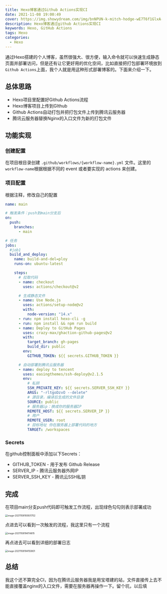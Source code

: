 ```yaml
---
title: Hexo博客通过Github Actions实现CI
date: 2021-11-08 19:00:49
cover: https://img.showydream.com/img/bnNPUN-k-mitch-hodge-wE7T6f1GlxA-unsplash.jpg
description: Hexo博客通过github Actions实现CI
keywords: Hexo, GitHub Actions
tags: Hexo
categories:
  - Hexo
---
```


通过Hexo搭建的个人博客，虽然很强大、很方便，输入命令就可以快速生成静态页面并部署访问，但是还有让它更好用的优化空间，比如直接把打包部署环境放到`Github Actions`上面，我个人就是用这种形式部署博客的。下面来介绍一下。

## 总体思路

- Hexo项目里配置好Github Actions流程
- Hexo博客项目上传到GIthub
- Github Actions自动打包并把打包文件上传到腾讯云服务器
- 腾讯云服务器替换Nginx的入口文件为新的打包文件

## 功能实现

### 创建配置

在项目根目录创建 `.github/workflows/{workflow-name}.yml` 文件。这里的`workflow-name`根据根据不同的 event 或者要实现的 actions 来创建。

### 项目配置

根据注释，修改自己的配置

```yaml
name: main

# 触发条件：push到main分支后
on:
  push:
    branches:
      - main

# 任务
jobs:
  #job1
  build_and_deploy:
    name: build-and-del=ploy
    runs-on: ubuntu-latest

    steps:
      # 拉取代码
      - name: checkout
        uses: actions/checkout@v2

      # 生成静态文件
      - name: Use Node.js
        uses: actions/setup-node@v2
        with:
          node-version: "14.x"
      - run: npm install hexo-cli -g
      - run: npm install && npm run build
      - name: Deploy to GitHub Pages
        uses: crazy-max/ghaction-github-pages@v2
        with:
          target_branch: gh-pages
          build_dir: public
        env:
          GITHUB_TOKEN: ${{ secrets.GITHUB_TOKEN }}

      # 自动部署到腾讯云服务器
      - name: deploy to tencent
        uses: easingthemes/ssh-deploy@v2.1.5
        env:
          # 私钥
          SSH_PRIVATE_KEY: ${{ secrets.SERVER_SSH_KEY }}
          ARGS: "-rltgoDzvO --delete"
          # 源目录，编译后生成的文件目录
          SOURCE: public
          # 服务器ip：换成你的服务器IP
          REMOTE_HOST: ${{ secrets.SERVER_IP }}
          # 用户
          REMOTE_USER: root
          # 目标地址 你在服务器上部署代码的地方
          TARGET: /workspaces
```

### Secrets

在github控制面板中添加以下Secrets：

- GITHUB_TOKEN - 用于发布 Github Release
- SERVER_IP - 腾讯云服务器外网IP
- SERVER_SSH_KEY - 腾讯云SSH私钥

## 完成

在项目main分支push代码即可触发工作流程，出现绿色勾勾则表示部署成功

<img src="https://img.showydream.com/img/tzClJy-image-20211108193931702.png" alt="image-20211108193931702" style="zoom:50%;" />

点进去可以看到一次触发的流程，我这里只有一个流程

<img src="https://img.showydream.com/img/ozs5tM-image-20211108194114615.png" alt="image-20211108194114615" style="zoom:50%;" />

再点进去可以看到详细的部署日志

<img src="https://img.showydream.com/img/PfrKoo-image-20211108194150801.png" alt="image-20211108194150801" style="zoom:50%;" />

## 总结

我这个还不算完全CI，因为在腾讯云服务器我是用宝塔建的站，文件直接传上去不能直接覆盖nginx的入口文件，需要在服务器再操作一下。留个坑，以后填



